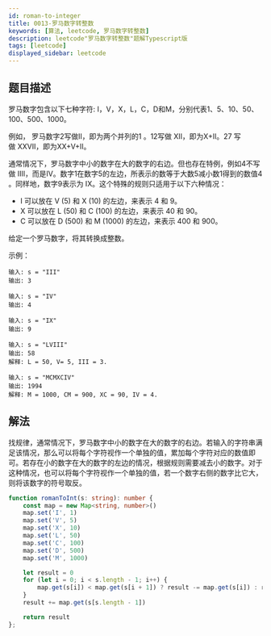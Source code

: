 ```yaml
---
id: roman-to-integer
title: 0013-罗马数字转整数
keywords: [算法, leetcode, 罗马数字转整数]
description: leetcode"罗马数字转整数"题解Typescript版
tags: [leetcode]
displayed_sidebar: leetcode
---
```


## 题目描述

罗马数字包含以下七种字符: I，V，X，L，C，D和M，分别代表1、5、10、50、100、500、1000。

例如， 罗马数字2写做II，即为两个并列的1 。12写做 XII，即为X+II。27 写做 XXVII，即为XX+V+II。

通常情况下，罗马数字中小的数字在大的数字的右边。但也存在特例，例如4不写做 IIII，而是IV。数字1在数字5的左边，所表示的数等于大数5减小数1得到的数值4 。同样地，数字9表示为 IX。这个特殊的规则只适用于以下六种情况：

- I 可以放在 V (5) 和 X (10) 的左边，来表示 4 和 9。
- X 可以放在 L (50) 和 C (100) 的左边，来表示 40 和 90。 
- C 可以放在 D (500) 和 M (1000) 的左边，来表示 400 和 900。

给定一个罗马数字，将其转换成整数。

示例：

```plain
输入: s = "III"
输出: 3
```

```plain
输入: s = "IV"
输出: 4
```

```plain
输入: s = "IX"
输出: 9
```

```plain
输入: s = "LVIII"
输出: 58
解释: L = 50, V= 5, III = 3.
```

```plain
输入: s = "MCMXCIV"
输出: 1994
解释: M = 1000, CM = 900, XC = 90, IV = 4.
```

## 解法

找规律，通常情况下，罗马数字中小的数字在大的数字的右边。若输入的字符串满足该情况，那么可以将每个字符视作一个单独的值，累加每个字符对应的数值即可。若存在小的数字在大的数字的左边的情况，根据规则需要减去小的数字。对于这种情况，也可以将每个字符视作一个单独的值，若一个数字右侧的数字比它大，则将该数字的符号取反。

```typescript
function romanToInt(s: string): number {
    const map = new Map<string, number>()
    map.set('I', 1)
    map.set('V', 5)
    map.set('X', 10)
    map.set('L', 50)
    map.set('C', 100)
    map.set('D', 500)
    map.set('M', 1000)

    let result = 0
    for (let i = 0; i < s.length - 1; i++) {
        map.get(s[i]) < map.get(s[i + 1]) ? result -= map.get(s[i]) : result += map.get(s[i])
    }
    result += map.get(s[s.length - 1])

    return result
};
```
